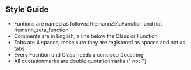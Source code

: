 ## Style Guide
* Funtions are named as follows: RiemannZetaFunction and not riemann_zeta_function
* Comments are in English, a line below the Class or Function
* Tabs are 4 spaces, make sure they are registered as spaces and not as tabs
* Every Fucntion and Class needs a consised Docstring
* All quotationmarks are double quotationmarks (" not '')